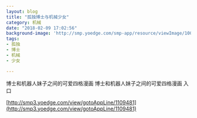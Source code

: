 ```yaml
---
layout: blog
title: "孤独博士与机械少女"
category: 机械
date: "2018-02-09 17:02:56"
background-image: 'http://smp.yoedge.com/smp-app/resource/viewImage/1003786appline.png'
tags:
- 孤独
- 博士
- 机械
- 少女

---
```

博士和机器人妹子之间的可爱四格漫画
博士和机器人妹子之间的可爱四格漫画
入口

[http://smp3.yoedge.com/view/gotoAppLine/1109481](http://smp3.yoedge.com/view/gotoAppLine/1109481)

        
